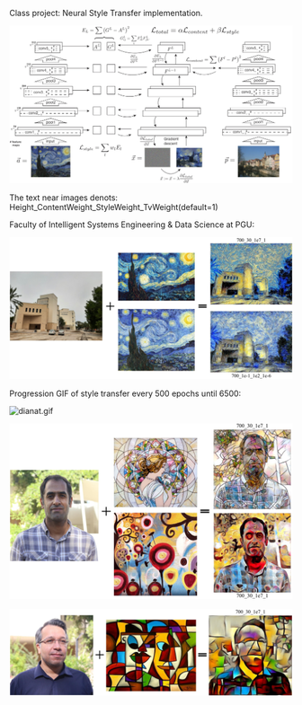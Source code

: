 Class project: Neural Style Transfer implementation.

![model.jpg](https://github.com/salehrayan/Neural_networks_class_and_project/blob/main/Neural%20style%20transfer%20project/Figures/model_11zon.jpg)

The text near images denots: Height_ContentWeight_StyleWeight_TvWeight(default=1)

Faculty of Intelligent Systems Engineering & Data Science at PGU:

![faculty_2.jpg](https://github.com/salehrayan/Neural_networks_class_and_project/blob/main/Neural%20style%20transfer%20project/Figures/faculty_2_11zon.jpg)

Progression GIF of style transfer every 500 epochs until 6500:

![dianat.gif](https://github.com/salehrayan/Neural_networks_class_and_project/blob/main/Neural%20style%20transfer%20project/Figures/New%20Microsoft%20PowerPoint%20Presentation.gif)


![ghimat.jpg](https://github.com/salehrayan/Neural_networks_class_and_project/blob/main/Neural%20style%20transfer%20project/Figures/ghimat_11zon.jpg)


![ahmad.jpg](https://github.com/salehrayan/Neural_networks_class_and_project/blob/main/Neural%20style%20transfer%20project/Figures/ahmad_11zon.jpg)
